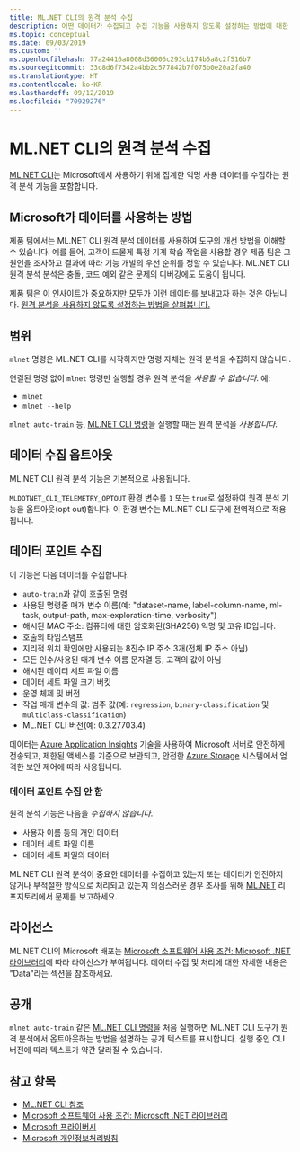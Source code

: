 ```yaml
---
title: ML.NET CLI의 원격 분석 수집
description: 어떤 데이터가 수집되고 수집 기능을 사용하지 않도록 설정하는 방법에 대한 분석을 위해 사용 정보를 수집하는 ML.NET CLI 원격 분석 기능을 살펴봅니다. 또한 Microsoft의 GDPR 규정 준수에 대한 정보와 .NET 라이선스 링크를 확인합니다.
ms.topic: conceptual
ms.date: 09/03/2019
ms.custom: ''
ms.openlocfilehash: 77a24416a8008d36006c293cb174b5a8c2f516b7
ms.sourcegitcommit: 33c8d6f7342a4bb2c577842b7f075b0e20a2fa40
ms.translationtype: HT
ms.contentlocale: ko-KR
ms.lasthandoff: 09/12/2019
ms.locfileid: "70929276"
---
```

# <a name="telemetry-collection-by-the-mlnet-cli"></a>ML.NET CLI의 원격 분석 수집

[ML.NET CLI](https://aka.ms/mlnet-cli)는 Microsoft에서 사용하기 위해 집계한 익명 사용 데이터를 수집하는 원격 분석 기능을 포함합니다.

## <a name="how-microsoft-uses-the-data"></a>Microsoft가 데이터를 사용하는 방법

제품 팀에서는 ML.NET CLI 원격 분석 데이터를 사용하여 도구의 개선 방법을 이해할 수 있습니다. 예를 들어, 고객이 드물게 특정 기계 학습 작업을 사용할 경우 제품 팀은 그 원인을 조사하고 결과에 따라 기능 개발의 우선 순위를 정할 수 있습니다. ML.NET CLI 원격 분석 분석은 충돌, 코드 예외 같은 문제의 디버깅에도 도움이 됩니다. 

제품 팀은 이 인사이트가 중요하지만 모두가 이런 데이터를 보내고자 하는 것은 아닙니다. [원격 분석을 사용하지 않도록 설정하는 방법을 살펴봅니다.](#opt-out-of-data-collection)

## <a name="scope"></a>범위

`mlnet` 명령은 ML.NET CLI를 시작하지만 명령 자체는 원격 분석을 수집하지 않습니다.

연결된 명령 없이 `mlnet` 명령만 실행할 경우 원격 분석을 *사용할 수 없습니다*. 예:

- `mlnet`
- `mlnet --help`

`mlnet auto-train` 등, [ML.NET CLI 명령](../reference/ml-net-cli-reference.md)을 실행할 때는 원격 분석을 *사용합니다*.

## <a name="opt-out-of-data-collection"></a>데이터 수집 옵트아웃

ML.NET CLI 원격 분석 기능은 기본적으로 사용됩니다.

`MLDOTNET_CLI_TELEMETRY_OPTOUT` 환경 변수를 `1` 또는 `true`로 설정하여 원격 분석 기능을 옵트아웃(opt out)합니다. 이 환경 변수는 ML.NET CLI 도구에 전역적으로 적용됩니다.

## <a name="data-points-collected"></a>데이터 포인트 수집

이 기능은 다음 데이터를 수집합니다.

- `auto-train`과 같이 호출된 명령
- 사용된 명령줄 매개 변수 이름(예: "dataset-name, label-column-name, ml-task, output-path, max-exploration-time, verbosity")
- 해시된 MAC 주소: 컴퓨터에 대한 암호화된(SHA256) 익명 및 고유 ID입니다.
- 호출의 타임스탬프
- 지리적 위치 확인에만 사용되는 8진수 IP 주소 3개(전체 IP 주소 아님)
- 모든 인수/사용된 매개 변수 이름 문자열 등, 고객의 값이 아님
- 해시된 데이터 세트 파일 이름
- 데이터 세트 파일 크기 버킷
- 운영 체제 및 버전
- 작업 매개 변수의 값: 범주 값(예: `regression`, `binary-classification` 및 `multiclass-classification`)
- ML.NET CLI 버전(예: 0.3.27703.4)

데이터는 [Azure Application Insights](https://azure.microsoft.com/services/application-insights/) 기술을 사용하여 Microsoft 서버로 안전하게 전송되고, 제한된 액세스를 기준으로 보관되고, 안전한 [Azure Storage](https://azure.microsoft.com/services/storage/) 시스템에서 엄격한 보안 제어에 따라 사용됩니다.

### <a name="data-points-not-collected"></a>데이터 포인트 수집 안 함
원격 분석 기능은 다음을 *수집하지 않습니다*.

- 사용자 이름 등의 개인 데이터
- 데이터 세트 파일 이름
- 데이터 세트 파일의 데이터

ML.NET CLI 원격 분석이 중요한 데이터를 수집하고 있는지 또는 데이터가 안전하지 않거나 부적절한 방식으로 처리되고 있는지 의심스러운 경우 조사를 위해 [ML.NET](https://github.com/dotnet/machinelearning) 리포지토리에서 문제를 보고하세요.

## <a name="license"></a>라이선스

ML.NET CLI의 Microsoft 배포는 [Microsoft 소프트웨어 사용 조건: Microsoft .NET 라이브러리](https://aka.ms/dotnet-core-eula)에 따라 라이선스가 부여됩니다. 데이터 수집 및 처리에 대한 자세한 내용은 "Data"라는 섹션을 참조하세요.

## <a name="disclosure"></a>공개

`mlnet auto-train` 같은 [ML.NET CLI 명령](../reference/ml-net-cli-reference.md)을 처음 실행하면 ML.NET CLI 도구가 원격 분석에서 옵트아웃하는 방법을 설명하는 공개 텍스트를 표시합니다. 실행 중인 CLI 버전에 따라 텍스트가 약간 달라질 수 있습니다.

## <a name="see-also"></a>참고 항목

- [ML.NET CLI 참조](../reference/ml-net-cli-reference.md)
- [Microsoft 소프트웨어 사용 조건: Microsoft .NET 라이브러리](https://aka.ms/dotnet-core-eula)
- [Microsoft 프라이버시](https://www.microsoft.com/trustcenter/privacy/)
- [Microsoft 개인정보처리방침](https://privacy.microsoft.com/privacystatement)
